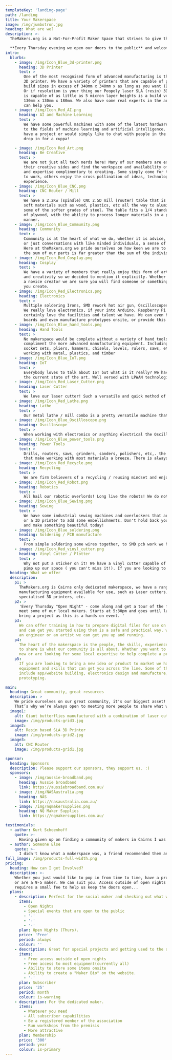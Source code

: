 ```yaml
---
templateKey: 'landing-page'
path: /landing
title: Your Makerspace
image: /img/jumbotron.jpg
heading: What are we?
description: >-
  TheMakers.org is a Not-For-Profit Maker Space that strives to give the community access to cutting edge technology, resources and know-how. If you don't have the space, equipment, or knowledge to realise your dreams or complete a project, perhaps we can help. 

  **Every Thursday evening we open our doors to the public** and welcome anyone and everyone to join us. Come see what all the fuss is about.
intro:
  blurbs:
    - image: /img/Icon_Blue_3d-printer.png
      heading: 3D Printer
      text: >
        One of the most recognised form of advanced manufacturing is the humble 
        3D printer. We have a variety of printers that are capable of printing 
        build sizes in excess of 340mm x 340mm x as long as you want (Blackbelt 3D)
        Or if resolution is your thing our Peopoly laser SLA (resin) 3D printer 
        is capable of as little as 5 micron layer heights is a build volume of 
        130mm x 130mm x 180mm. We also have some real experts in the area who 
        can help you.
    - image: /img/Icon_Red_AI.png
      heading: AI and Machine Learning
      text: >
        We have some powerful machines with some of the latest hardware dedicated 
        to the fields of machine learning and artificial intelligence. If you 
        have a project or would simply like to chat with people in the field,
        drop in for a cuppa! 

    - image: /img/Icon_Red_Art.png
      heading: Be Creative
      text: >
        We are not just all tech nerds here! Many of our members are exploring 
        their creative sides and find the workspace and availability of tools 
        and expertise complimentary to creating. Some simply come for the room
        to work, others enjoy the cross pollination of ideas, technology and 
        experience.
    - image: /img/Icon_Blue_CNC.png
      heading: CNC Router / Mill
      text: >
        We have a 2.2Kw (spindle) CNC 2.5D mill (router) table that is capable of 
        soft materials such as wood, plastics, etc all the way to aluminium and 
        some of the softer grades of steel. The table fits a 1/4 standard sheet 
        of plywood, with the ability to process longer materials in a partitioned 
        manner.
    - image: /img/Icon_Blue_Community.png
      heading: Community
      text: >
        Community is at the heart of what we do, whether it is advice, experience,
        or just conversations with like minded individuals, a sense of community is key.
        Here at theMakers.org we pride ourselves on how keen we are to share and ensure 
        the sum of our parts is far greater than the sum of the individual qualities.
    - image: /img/Icon_Red_Cosplay.png
      heading: Cosplay
      text: >
        We have a variety of members that really enjoy this form of artistic expression 
        and creativity so we decided to mention it explicitly. Whether a seasoned artist or 
        a novice creator we are sure you will find someone or something here that will help
        you create.
    - image: /img/Icon_Red_Electronics.png
      heading: Electronics
      text: >
        Multiple soldering Irons, SMD rework hot air gun, Oscilloscopes, the list goes on...
        We really love electronics, if your into Arduino, Raspberry Pi's, sensors you will
        certainly love the facilities and talent we have. We can even help you develop circuit
        boards and even manufacture prototypes onsite, or provide this as a service.
    - image: /img/Icon_Blue_hand_tools.png
      heading: Hand Tools
      text: >
        No makerspace would be complete without a variety of hand tools to 
        compliment the more advanced manufacturing equipment. Including screwdrivers,
        socket sets, pliers, hammers, chisels, levels, rulers, saws, etc. Covering 
        working with metal, plastics, and timber
    - image: /img/Icon_Blue_IoT.png
      heading: IoT
      text: >
        Everybody loves to talk about IoT but what is it really? We have a few makers that have worked in the field and have a strong understanding of
        the current state of the art. Well versed with LPWAN technologies all the way to displaying the data and gaining insight from it. We also host a "Things network" LORAWAN access point and fully support community driven as well as private/commercial projects.
    - image: /img/Icon_Red_Laser_Cutter.png
      heading: Laser Cutter
      text: >
        We love our laser cutter! Such a versatile and quick method of custom manufacturing. Our laser cutter is capable of approx 1500 x 900 cutting area. We also have attachments for working with cylindrical / rotational cutting and etching. most natural materials, plastics and fabrics are able to be processed, come have a chat to us if you have something in mind and we can help select materials etc, to ensure you get the product you want!
    - image: /img/Icon_Red_Lathe.png
      heading: Lathe
      text: >
        Our metal lathe / mill combo is a pretty versatile machine that allows a manual processing of metals and plastics. We have a reasonably small but capable set of tools and accessories that make this the go-to tool form many types of material processing.
    - image: /img/Icon_Blue_Oscilloscope.png
      heading: Oscilloscope
      text: >
        When working with electronics or anything electrical the Oscilloscope is what really shows you what is going on. Most electronics give us little visual cues as to what is taking place in a circuit, this invaluable tool is great for diagnosing electronic faults and learning more about what is actually happening in circuit. We have both a CRO and a DSO available for use.
    - image: /img/Icon_Blue_power_tools.png
      heading: Power Tools
      text: >
        Drills, routers, saws, grinders, sanders, polishers, etc,. the list goes on and on... We have onsite a fairly comprehensive range of powered tools
        that make working with most materials a breeze. There is always a "right" tool for the job, so don,t let your project suffer needlessly let you skills shine. We also love to help people who are a little less confident but looking to learn.
    - image: /img/Icon_Red_Recycle.png
      heading: Recycling
      text: >
        We are firm believers of a recycling / reusing mindset and enjoy rebelling against the idea of a throw away society. We are currently working on a number of plastic recycling and processing ideas and projects and are actively looking for more people to help in this area.
    - image: /img/Icon_Red_Robot.png
      heading: Robotics
      text: >
        All hail our robotic overlords! Long live the robots! We do not fear a robot uprising, in fact we love the potential that this areas has instore for our future. Come create and learn in this exciting field and help create a better future for yourself and human kind, whilst having a great time doing it.
    - image: /img/Icon_Blue_Sewing.png
      heading: Sewing
      text: >
        We have some industrial sewing machines and overlockers that are great for all sorts of work including canvas and leather. Large areas to lay out material, why not even try using the Laser cutter to cut out your pattern 
        or a 3D printer to add some embellishments. Don't hold back your creativity
        and make something beautiful today!
    - image: /img/Icon_Blue_soldering.png
      heading: Soldering / PCB manufacture
      text: >
        From simple soldering some wires together, to SMD pcb work we have a variety of tools that make this process much more simple and give your project a professional look. We also have many years experience creating circuit boards and working with custom electronics. Our in house capabilities can create SMD boards with a solder mask perfect for prototypes and one offs.
    - image: /img/Icon_Red_vinyl_cutter.png
      heading: Vinyl Cutter / Plotter
      text: >
        Why not put a sticker on it! We have a vinyl cutter capable of 600m wide rolls that loves being used. We have used this machine with great success to 
        pimp up our space ( you can't miss it!). If you are looking to make a sign for your business, garage sale or even you car we have the know how and the tech! Also great for creating decals in the shower or on a feature wall.
  heading: What we offer
  description:
    p1: >
      TheMakers.org is Cairns only dedicated makerspace, we have a range of advanced 
      manufacturing equipment available for use, such as Laser cutters, CNC machines, 
      specialised 3D printers, etc.
    p2: >
      'Every Thursday "Open Night" - come along and get a tour of the facilities and 
      meet some of our local makers. Starts at 5:30pm and goes until late. Feel free to 
      bring a project as this is a hands on event. '
    p3:
      We can offer training in how to prepare digital files for use on this equipment
      and can get you started using them is a safe and practical way, whether you are
      an engineer or an artist we can get you up and running.
    p4:
      The heart of the makerspace is the people, the skills, experience and willingness
      to share is what our community is all about. Whether you want to learn something
      new or are looking for some local expertise to help complete a project we can help.
    p5:
      If you are looking to bring a new idea or product to market we have a range of
      equipment and skills that can get you across the line. Some of the services available
      include app/website building, electronics design and manufacture, product design and
      prototyping.

main:
  heading: Great community, great resources
  description: >
    We pride ourselves on our great community, it's our biggest asset!
    That’s why we’re always open to meeting more people to share what we have built with. Come see what all the fuss is about.
  image1:
    alt: Giant butterflies manufactured with a combination of laser cutter and 3D printer.
    image: /img/products-grid3.jpg
  image2:
    alt: Resin based SLA 3D Printer
    image: /img/products-grid2.jpg
  image3:
    alt: CNC Router
    image: /img/products-grid1.jpg

sponsor:
  heading: Sponsors
  description: Please support our sponsors, they support us. :)
  sponsors:
    - image: /img/aussie-broadband.png
      heading: Aussie broadband
      link: https://aussiebroadband.com.au/
    - image: /img/NASAustralia.png
      heading: NAS
      link: https://nasaustralia.com.au/
    - image: /img/nqmakersupplies.png
      heading: NQ Maker Supplies
      link: https://nqmakersupplies.com.au/

testimonials:
  - author: Kurt Schoenhoff
    quote: >-
      Having given up on finding a community of makers in Cairns I was surprised in the best way ever once I came across theMakers.org. Instantly I knew I was home!
  - author: Someone Else
    quote: >-
      I didn't know what a makerspace was, a friend recommended them and I am so glad they did. I am so regularly at open nights I don't know what else I would do on a Thursday evening. :)
full_image: /img/products-full-width.png
pricing:
  heading: How can I get Involved?
  description: >-
    Whether you just would like to pop in from time to time, have a project to complete,
    or are a 9-5 maker. We can suit you. Access outside of open nights and special events
    requires a small fee to help us keep the doors open...
  plans:
    - description: Perfect for the social maker and checking out what we have to offer
      items:
        - Open Nights
        - Special events that are open to the public
        - '-'
        - '-'
        - '-'
      plan: Open Nights (Thurs).
      price: 'Free'
      period: always
      colour: ''
    - description: Great for special projects and getting used to the space
      items:
        - Free access outside of open nights
        - Free access to most equipment(currently all)
        - Ability to store some items onsite
        - Ability to create a "Maker Bio" on the website.
        - '-'
      plan: Subscriber
      price: '25'
      period: month
      colour: is-warning
    - description: For the dedicated maker.
      items:
        - Whatever you need
        - All subscriber capabilities
        - Be a registered member of the association
        - Run workshops from the premisis
        - More attractive
      plan: Membership
      price: '300'
      period: year
      colour: is-primary
---
```

